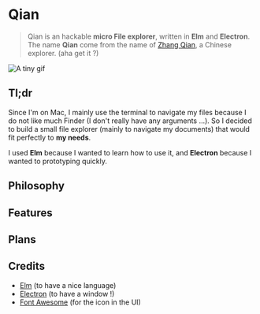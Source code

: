 # Qian

> Qian is an hackable **micro File explorer**, written in **Elm** and
> **Electron**. The name **Qian** come from the name of
> [Zhang Qian](https://en.wikipedia.org/wiki/Zhang_Qian), a Chinese
> explorer. (aha get it ?)



![A tiny gif](http://full.ouplo.com/11/2e/zbmd.gif)




## Tl;dr

Since I'm on Mac, I mainly use the terminal to navigate my files because
I do not like much Finder (I don't really have any arguments ...).
So I decided to build a small file explorer (mainly to navigate my documents)
that would fit perfectly to **my needs**.

I used **Elm** because I wanted to learn how to use it, and **Electron** because
I wanted to prototyping quickly.

## Philosophy

## Features

## Plans

## Credits

-  [Elm](http://elm-lang.org/) (to have a nice language)
-  [Electron](https://electron.atom.io/) (to have a window !)
-  [Font Awesome](http://fontawesome.io/) (for the icon in the UI)
